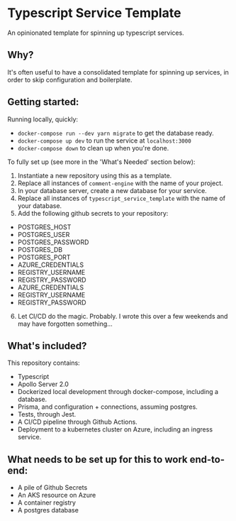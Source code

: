 # Typescript Service Template

An opinionated template for spinning up typescript services.

## Why?

It's often useful to have a consolidated template for spinning up services, in order to skip configuration and boilerplate.

## Getting started:

Running locally, quickly:

- `docker-compose run --dev yarn migrate` to get the database ready.
- `docker-compose up dev` to run the service at `localhost:3000`
- `docker-compose down` to clean up when you're done.

To fully set up (see more in the 'What's Needed' section below):

1. Instantiate a new repository using this as a template.
2. Replace all instances of `comment-engine` with the name of your project.
3. In your database server, create a new database for your service.
4. Replace all instances of `typescript_service_template` with the name of your database.
5. Add the following github secrets to your repository:

- POSTGRES_HOST
- POSTGRES_USER
- POSTGRES_PASSWORD
- POSTGRES_DB
- POSTGRES_PORT
- AZURE_CREDENTIALS
- REGISTRY_USERNAME
- REGISTRY_PASSWORD
- AZURE_CREDENTIALS
- REGISTRY_USERNAME
- REGISTRY_PASSWORD

6. Let CI/CD do the magic. Probably. I wrote this over a few weekends and may have forgotten something...

## What's included?

This repository contains:

- Typescript
- Apollo Server 2.0
- Dockerized local development through docker-compose, including a database.
- Prisma, and configuration + connections, assuming postgres.
- Tests, through Jest.
- A CI/CD pipeline through Github Actions.
- Deployment to a kubernetes cluster on Azure, including an ingress service.

## What needs to be set up for this to work end-to-end:

- A pile of Github Secrets
- An AKS resource on Azure
- A container registry
- A postgres database
